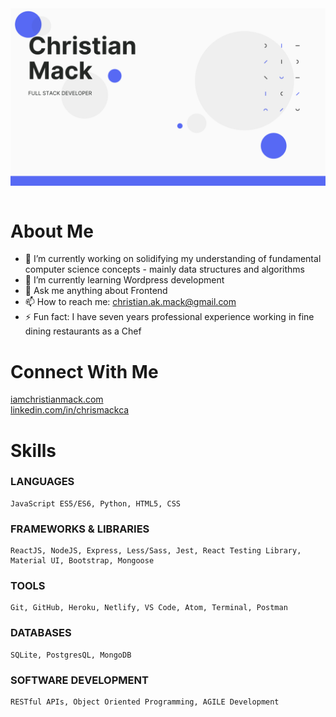 <img align="center" src="assets/banner.png"/>
<br>
<br>

# About Me

- 🔭 I’m currently working on solidifying my understanding of fundamental computer science concepts - mainly data structures and algorithms
- 🌱 I’m currently learning Wordpress development
- 💬 Ask me anything about Frontend
- 📫 How to reach me: christian.ak.mack@gmail.com
- ⚡ Fun fact: I have seven years professional experience working in fine dining restaurants as a Chef

# Connect With Me

<a href="https://www.iamchristianmack.com">iamchristianmack.com</a>
<br>
<a href="https://www.linkedin.com/in/chrismackca">​linkedin.com/in/chrismackca</a>


# Skills

### LANGUAGES
    ​JavaScript ES5/ES6, Python, HTML5, CSS

### FRAMEWORKS & LIBRARIES
    ​ReactJS, NodeJS, Express, Less/Sass, Jest, React Testing Library, Material UI, Bootstrap, Mongoose

### TOOLS
    ​Git, GitHub, Heroku, Netlify, VS Code, Atom, Terminal, Postman

### DATABASES
    SQLite, PostgresQL, MongoDB

### SOFTWARE DEVELOPMENT
    RESTful APIs, Object Oriented Programming, AGILE Development